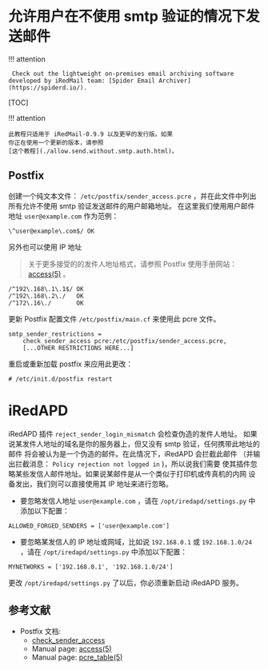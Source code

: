 # 允许用户在不使用 smtp 验证的情况下发送邮件

!!! attention

	 Check out the lightweight on-premises email archiving software developed by iRedMail team: [Spider Email Archiver](https://spiderd.io/).

[TOC]

!!! attention

    此教程只适用于 iRedMail-0.9.9 以及更早的发行版。如果
    你正在使用一个更新的版本，请参照
    [这个教程](./allow.send.without.smtp.auth.html)。

## Postfix

创建一个纯文本文件： `/etc/postfix/sender_access.pcre` ，并在此文件中列出
所有允许不使用 smtp 验证发送邮件的用户邮箱地址。
在这里我们使用用户邮件地址 `user@example.com` 作为范例：

```
\^user@example\.com$/ OK
```

另外也可以使用 IP 地址

> 关于更多接受的的发件人地址格式，请参照 Postfix 使用手册网站： [access(5)](http://www.postfix.org/access.5.html) 。

```
/^192\.168\.1\.1$/ OK
/^192\.168\.2\./   OK
/^172\.16\./       OK
```

更新 Postfix 配置文件 `/etc/postfix/main.cf` 来使用此 pcre 文件。

```
smtp_sender_restrictions = 
    check_sender_access pcre:/etc/postfix/sender_access.pcre,
    [...OTHER RESTRICTIONS HERE...]
```

重启或重新加载 postfix 来应用此更改：

```
# /etc/init.d/postfix restart
```

# iRedAPD

iRedAPD 插件 `reject_sender_login_mismatch` 会检查伪造的发件人地址。
如果说某发件人地址的域名是你的服务器上，但又没有 smtp 验证，任何携带此地址的邮件
将会被认为是一个伪造的邮件。在此情况下，iRedAPD 会拦截此邮件
（并输出拦截消息： `Policy rejection not logged in` )，所以说我们需要
使其插件忽略某些发信人邮件地址。如果说某邮件是从一个类似于打印机或传真机的内网
设备发出，我们则可以直接使用其 IP 地址来进行忽略。

* 要忽略发信人地址 `user@example.com` ，请在 
  `/opt/iredapd/settings.py` 中添加以下配置：

```
ALLOWED_FORGED_SENDERS = ['user@example.com']
```

* 要忽略某发信人的 IP 地址或网域，比如说 `192.168.0.1` 或 
  `192.168.1.0/24` ，请在 `/opt/iredapd/settings.py` 中添加以下配置：

```
MYNETWORKS = ['192.168.0.1', '192.168.1.0/24']
```

更改 `/opt/iredapd/settings.py` 了以后，你必须重新启动 iRedAPD 服务。

## 参考文献

* Postfix 文档:
    * [check_sender_access](http://www.postfix.org/postconf.5.html#check_sender_access)
    * Manual page: [access(5)](http://www.postfix.org/access.5.html)
    * Manual page: [pcre_table(5)](http://www.postfix.org/pcre_table.5.html)
